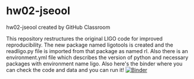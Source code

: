 # hw02-jseool
hw02-jseool created by GitHub Classroom

This repository restructures the original LIGO code for improved reproducibility. The new package named ligotools is created and the readligo.py file is imported from that package as named rl. Also there is an environment.yml file which describes the version of python and necessary packages with environment name ligo. Also here's the binder where you can check the code and data and you can run it!
[![Binder](https://mybinder.org/badge_logo.svg)](https://mybinder.org/v2/gh/UCB-stat-159-s23/hw02-jseool/HEAD?labpath=LOSC_Event_tutorial.ipynb)
